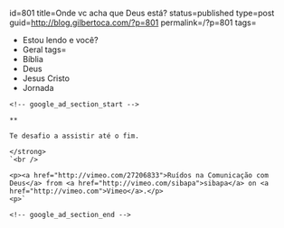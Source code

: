 id=801
title=Onde vc acha que Deus está?
status=published
type=post
guid=http://blog.gilbertoca.com/?p=801
permalink=/?p=801
tags=
  - Estou lendo e você?
  - Geral
tags=
  - Bíblia
  - Deus
  - Jesus Cristo
  - Jornada
~~~~~~
<!-- google_ad_section_start -->

** 

Te desafio a assistir até o fim.

</strong>  
`<br />

<p><a href="http://vimeo.com/27206833">Ruídos na Comunicação com Deus</a> from <a href="http://vimeo.com/sibapa">sibapa</a> on <a href="http://vimeo.com">Vimeo</a>.</p>
<p>`

<!-- google_ad_section_end -->
